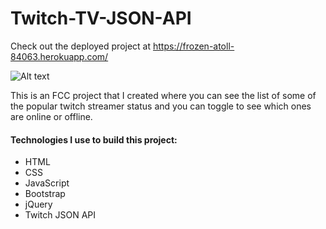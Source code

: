 # Twitch-TV-JSON-API

Check out the deployed project at https://frozen-atoll-84063.herokuapp.com/

![Alt text](https://i.imgur.com/MzJCKGC.jpg "Twitch TV")

This is an FCC project that I created where you can see the list of some of the popular twitch streamer status and you can toggle to see which ones are online or offline.

#### Technologies I use to build this project:
* HTML
* CSS
* JavaScript
* Bootstrap
* jQuery
* Twitch JSON API
